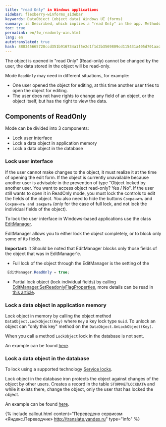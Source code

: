 ```yaml
--- 
title: "read Only" in Windows applications 
sidebar: flexberry-winforms_sidebar 
keywords: DataObject (object data) Windows UI (forms) 
summary: is Described, which implies a "read Only" in the app. Methods of blocking the UI with EditManager, listed as lock object in application memory, and thereby achieving a lock in the database 
toc: true 
permalink: en/fw_readonly-win.html 
lang: en 
autotranslated: true 
hash: 888345665728ccd351b916734a1f5e2d1f1d2b3569809cd115431a405d701aac 
--- 
```


The object is opened in "read Only" (Read-only) cannot be changed by the user, the data stored in the object will be read-only. 

Mode `ReadOnly` may need in different situations, for example: 

* One user opened the object for editing, at this time another user tries to open the object for editing. 
* The user does not have rights to change any field of an object, or the object itself, but has the right to view the data. 

## Components of ReadOnly 

Mode can be divided into 3 components: 

* Lock user interface 
* Lock a data object in application memory 
* Lock a data object in the database 

### Lock user interface 

If the user cannot make changes to the object, it must realize it at the time of opening the edit form. If the object is currently unavailable because another user is advisable in the prevention of type "Object locked by another user. You want to access object read-only? Yes / No". If the user still wants to open it in ReadOnly mode, you must lock the controls to edit the fields of the object. You also need to hide the buttons `Сохранить` and `Сохранить and закрыть` (only for the case of full lock, and not lock the individual fields of the object). 

To lock the user interface in Windows-based applications use the class [EditManager](fw_editmanager.html). 

EditManager allows you to either lock the object completely, or to block only some of its fields. 

__Important__: it Should be noted that EditManager blocks only those fields of the object that was in EditManager'e. 

* Full lock of the object through the EditManager is the setting of the 

```csharp
 EditManager.ReadOnly = true;
``` 

* Partial lock object (lock individual fields) by calling [EditManager.SetReadonlyFlagProperties](fw_editmanager.html), more details can be read in [this article](fw_different-applications-and-fields.html). 

### Lock a data object in application memory 

Lock object in memory by calling the object method `DataObject.LockObject(Key)` where `Key` a key lock type `Guid`. To unlock an object can "only this key" method on the `DataObject.UnLockObject(Key)`.

When you call a method `LockObject` lock in the database is not sent. 

An example can be found [here](fo_read-only-object.html). 

### Lock a data object in the database 

To lock using a supported technology [Service locks](fo_lock-service.html). 

Lock object in the database iron protects the object against changes of the object by other users. Creates a record in the table `STORMNETLOCKDATA` and while it exists there, change the object, only the user that has locked the object. 

An example can be found [here](fo_lock-service.html). 



{% include callout.html content="Переведено сервисом «Яндекс.Переводчик» <http://translate.yandex.ru>" type="info" %}